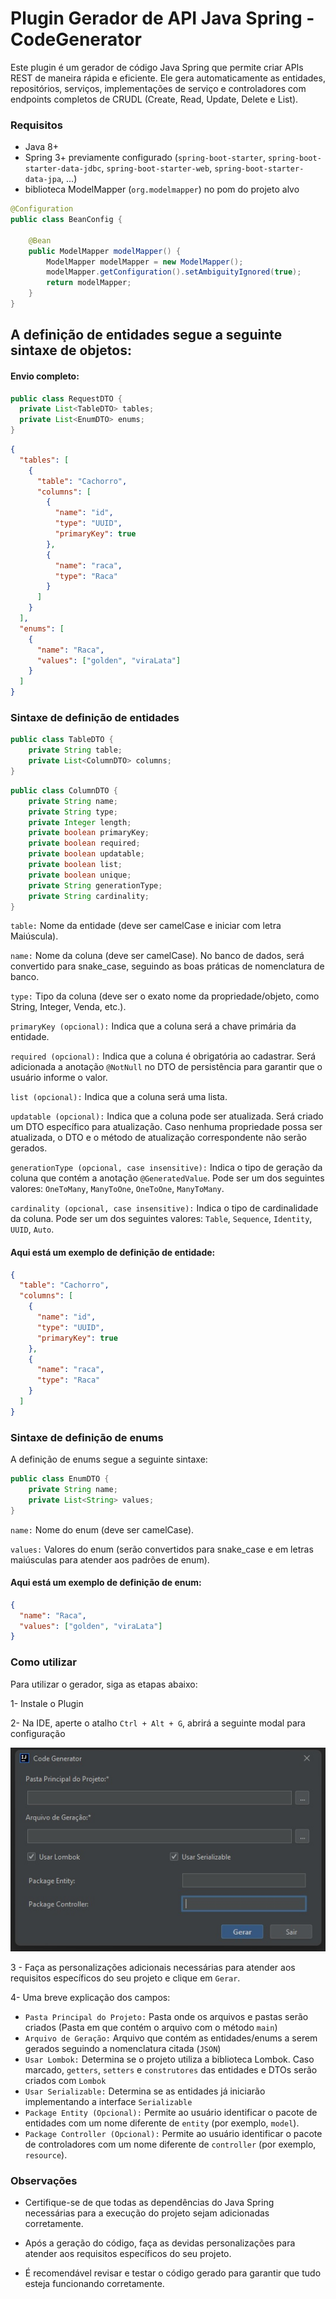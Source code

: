# Plugin Gerador de API Java Spring - CodeGenerator
Este plugin é um gerador de código Java Spring que permite criar APIs REST de maneira rápida e eficiente. Ele gera automaticamente as entidades, repositórios, serviços, implementações de serviço e controladores com endpoints completos de CRUDL (Create, Read, Update, Delete e List).

### Requisitos

- Java 8+
- Spring 3+ previamente configurado (`spring-boot-starter`, `spring-boot-starter-data-jdbc`, `spring-boot-starter-web`, `spring-boot-starter-data-jpa`, ...)
- biblioteca ModelMapper (`org.modelmapper`) no pom do projeto alvo


```java
@Configuration
public class BeanConfig {

    @Bean
    public ModelMapper modelMapper() {
        ModelMapper modelMapper = new ModelMapper();
        modelMapper.getConfiguration().setAmbiguityIgnored(true);
        return modelMapper;
    }
}
```

## A definição de entidades segue a seguinte sintaxe de objetos:

#### Envio completo:


```java
public class RequestDTO {
  private List<TableDTO> tables;
  private List<EnumDTO> enums;
}
```

```json
{
  "tables": [
    {
      "table": "Cachorro",
      "columns": [
        {
          "name": "id",
          "type": "UUID",
          "primaryKey": true
        },
        {
          "name": "raca",
          "type": "Raca"
        }
      ]
    }
  ],
  "enums": [
    {
      "name": "Raca",
      "values": ["golden", "viraLata"]
    }
  ]
}
```

### Sintaxe de definição de entidades

```java
public class TableDTO {
    private String table;
    private List<ColumnDTO> columns;
}
```

```java
public class ColumnDTO {
    private String name;
    private String type;
    private Integer length;
    private boolean primaryKey;
    private boolean required;
    private boolean updatable;
    private boolean list;
    private boolean unique;
    private String generationType;
    private String cardinality;
}
```

`table:` Nome da entidade (deve ser camelCase e iniciar com letra Maiúscula).

`name:` Nome da coluna (deve ser camelCase). No banco de dados, será convertido para snake_case, seguindo as boas práticas de nomenclatura de banco.

`type:` Tipo da coluna (deve ser o exato nome da propriedade/objeto, como String, Integer, Venda, etc.).

`primaryKey (opcional):` Indica que a coluna será a chave primária da entidade.

`required (opcional):` Indica que a coluna é obrigatória ao cadastrar. Será adicionada a anotação `@NotNull` no DTO de persistência para garantir que o usuário informe o valor.

`list (opcional):` Indica que a coluna será uma lista.

`updatable (opcional):` Indica que a coluna pode ser atualizada. Será criado um DTO específico para atualização. Caso nenhuma propriedade possa ser atualizada, o DTO e o método de atualização correspondente não serão gerados.

`generationType (opcional, case insensitive):` Indica o tipo de geração da coluna que contém a anotação `@GeneratedValue`. Pode ser um dos seguintes valores: `OneToMany`, `ManyToOne`, `OneToOne`, `ManyToMany`.

`cardinality (opcional, case insensitive):` Indica o tipo de cardinalidade da coluna. Pode ser um dos seguintes valores: `Table`, `Sequence`, `Identity`, `UUID`, `Auto`.


#### Aqui está um exemplo de definição de entidade:

```json
{
  "table": "Cachorro",
  "columns": [
    {
      "name": "id",
      "type": "UUID",
      "primaryKey": true
    },
    {
      "name": "raca",
      "type": "Raca"
    }
  ]
}
```

### Sintaxe de definição de enums

A definição de enums segue a seguinte sintaxe:

```java
public class EnumDTO {
    private String name;
    private List<String> values;
}
```

`name:` Nome do enum (deve ser camelCase).

`values:` Valores do enum (serão convertidos para snake_case e em letras maiúsculas para atender aos padrões de enum).

#### Aqui está um exemplo de definição de enum:

```json
{
  "name": "Raca",
  "values": ["golden", "viraLata"]
}
```

### Como utilizar
Para utilizar o gerador, siga as etapas abaixo:

1- Instale o Plugin

2- Na IDE, aperte o atalho `Ctrl + Alt + G`, abrirá a seguinte modal para configuração

![Modal](modal.jpg)


3 - Faça as personalizações adicionais necessárias para atender aos requisitos específicos do seu projeto e clique em `Gerar`.

4- Uma breve explicação dos campos:
- `Pasta Principal do Projeto:` Pasta onde os arquivos e pastas serão criados (Pasta em que contém o arquivo com o método `main`)
- `Arquivo de Geração:` Arquivo que contém as entidades/enums a serem gerados seguindo a nomenclatura citada (`JSON`)
- `Usar Lombok:` Determina se o projeto utiliza a biblioteca Lombok. Caso marcado, `getters`, `setters` e `construtores` das entidades e DTOs serão criados com `Lombok`
- `Usar Serializable:` Determina se as entidades já iniciarão implementando a interface `Serializable`
- `Package Entity (Opcional):` Permite ao usuário identificar o pacote de entidades com um nome diferente de `entity` (por exemplo, `model`).
- `Package Controller (Opcional):` Permite ao usuário identificar o pacote de controladores com um nome diferente de `controller` (por exemplo, `resource`).

### Observações

- Certifique-se de que todas as dependências do Java Spring necessárias para a execução do projeto sejam adicionadas corretamente.

- Após a geração do código, faça as devidas personalizações para atender aos requisitos específicos do seu projeto.

- É recomendável revisar e testar o código gerado para garantir que tudo esteja funcionando corretamente.
